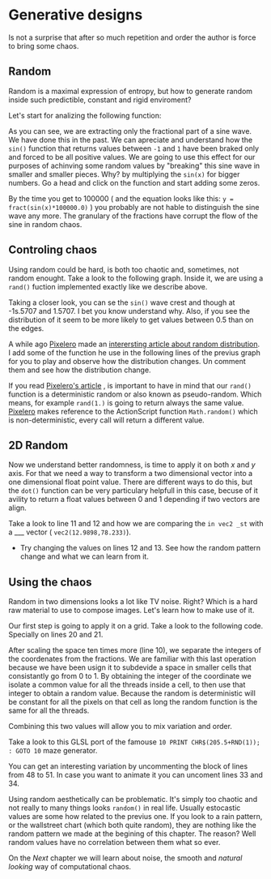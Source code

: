 # Generative designs

Is not a surprise that after so much repetition and order the author is force to bring some chaos.

## Random

Random is a maximal expression of entropy, but how to generate random inside such predictible, constant and rigid enviroment?

Let's start for analizing the following function:

<div class="simpleFunction" data="y = fract(sin(x)*1.0);"></div>

As you can see, we are extracting only the fractional part of a sine wave. We have done this in the past. We can apreciate and understand how the ```sin()``` function that returns values between ```-1``` and ```1``` have been braked only and forced to be all positive values. We are going to use this effect for our purposes of achinving some random values by "breaking" this sine wave in smaller and smaller pieces. Why? by multiplying the ```sin(x)``` for bigger numbers. Go a head and click on the function and start adding some zeros.

By the time you get to 100000 ( and the equation looks like this: ```y = fract(sin(x)*100000.0)``` ) you probably are not hable to distinguish the sine wave any more. The granulary of the fractions have corrupt the flow of the sine in random chaos.

## Controling chaos

Using random could be hard, is both too chaotic and, sometimes, not random enought. Take a look to the following graph. Inside it, we are using a ```rand()``` fuction implemented exactly like we describe above. 

Taking a closer look, you can se the ```sin()``` wave crest and though at -1s.5707 and 1.5707. I bet you know understand why. Also, if you see the distribution of it seem to be more likely to get values between 0.5 than on the edges.

<div class="simpleFunction" data="y = rand(x);
//y = rand(x)*rand(x);
//y = sqrt(rand(x));
//y = pow(rand(x),5.);"></div>

A while ago [Pixelero](pixelero.wordpress.com) made an [interersting article about random distribution](https://pixelero.wordpress.com/2008/04/24/various-functions-and-various-distributions-with-mathrandom/). I add some of the function he use in the following lines of the previus graph for you to play and observe how the distribution changes. Un comment them and see how the distribution change.

If you read [Pixelero's article](https://pixelero.wordpress.com/2008/04/24/various-functions-and-various-distributions-with-mathrandom/) , is important to have in mind that our ```rand()``` function is a deterministic random or also known as pseudo-random. Which means, for example ```rand(1.)``` is going to return always the same value. [Pixelero](https://pixelero.wordpress.com/2008/04/24/various-functions-and-various-distributions-with-mathrandom/) makes reference to the ActionScript function ```Math.random()``` which is non-deterministic, every call will return a different value.

## 2D Random

Now we understand better randomness, is time to apply it on both *x* and *y* axis. For that we need a way to transform a two dimensional vector into a one dimensional float point value. There are different ways to do this, but the ```dot()``` function can be very particulary helpfull in this case, becuse of it avility to return a float values between 0 and 1 depending if two vectors are align. 

<div class="codeAndCanvas" data="2d-random.frag"></div>

Take a look to line 11 and 12 and how we are comparing the ```in vec2 _st``` with a ___ vector ( ```vec2(12.9898,78.233)```).

* Try changing the values on lines 12 and 13. See how the random pattern change and what we can learn from it. 

## Using the chaos

Random in two dimensions looks a lot like TV noise. Right? Which is a hard raw material to use to compose images. Let's learn how to make use of it.

Our first step is going to apply it on a grid. Take a look to the following code. Specially on lines 20 and 21.

<div class="codeAndCanvas" data="2d-random-mosaic.frag"></div>

After scaling the space ten times more (line 10), we separate the integers of the coordenates from the fractions. We are familiar with this last operation because we have been usign it to subdevide a space in smaller cells that consistantly go from 0 to 1. By obtaining the integer of the coordinate we isolate a common value for all the threads inside a cell, to then use that integer to obtain a random value. Because the random is deterministic will be constant for all the pixels on that cell as long the random function is the same for all the threads.

Combining this two values will allow you to mix variation and order.

Take a look to this GLSL port of the famouse ```10 PRINT CHR$(205.5+RND(1)); : GOTO 10``` maze generator.

<div class="codeAndCanvas" data="2d-random-truchet.frag"></div>

You can get an interesting variation by uncommenting the block of lines from 48 to 51. In case you want to animate it you can uncoment lines 33 and 34. 

Using random aesthetically can be problematic. It's simply too chaotic and not really to many things looks ```random()``` in real life. Usually estocastic values are some how related to the previus one. If you look to a rain pattern, or the wallstreet chart (which both quite random), they are nothing like the random pattern we made at the begining of this chapter. The reason? Well random values have no correlation between them what so ever. 

On the *Next* chapter we will learn about noise, the smooth and *natural looking* way of computational chaos. 
